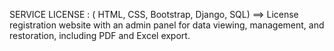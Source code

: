 SERVICE LICENSE : (
HTML, CSS, Bootstrap,
Django, SQL) ==> License registration website
with an admin panel for data
viewing, management, and
restoration, including PDF
and Excel export.
